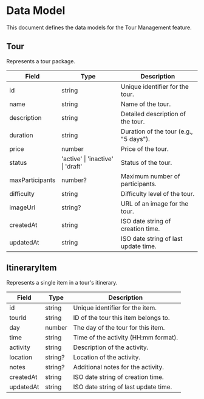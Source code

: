 # Data Model

This document defines the data models for the Tour Management feature.

## Tour

Represents a tour package.

| Field           | Type                               | Description                            |
| --------------- | ---------------------------------- | -------------------------------------- |
| id              | string                             | Unique identifier for the tour.        |
| name            | string                             | Name of the tour.                      |
| description     | string                             | Detailed description of the tour.      |
| duration        | string                             | Duration of the tour (e.g., "5 days"). |
| price           | number                             | Price of the tour.                     |
| status          | 'active' \| 'inactive' \| 'draft' | Status of the tour.                    |
| maxParticipants | number?                            | Maximum number of participants.        |
| difficulty      | string                             | Difficulty level of the tour.          |
| imageUrl        | string?                            | URL of an image for the tour.          |
| createdAt       | string                             | ISO date string of creation time.      |
| updatedAt       | string                             | ISO date string of last update time.   |

## ItineraryItem

Represents a single item in a tour's itinerary.

| Field    | Type    | Description                           |
| -------- | ------- | ------------------------------------- |
| id       | string  | Unique identifier for the item.       |
| tourId   | string  | ID of the tour this item belongs to.  |
| day      | number  | The day of the tour for this item.    |
| time     | string  | Time of the activity (HH:mm format).  |
| activity | string  | Description of the activity.          |
| location | string? | Location of the activity.             |
| notes    | string? | Additional notes for the activity.    |
| createdAt| string  | ISO date string of creation time.     |
| updatedAt| string  | ISO date string of last update time.  |
